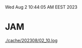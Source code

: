 Wed Aug  2 10:44:05 AM EEST 2023
# JAM
<a href='./cache/202308/02_10.log'>./cache/202308/02_10.log</a>
